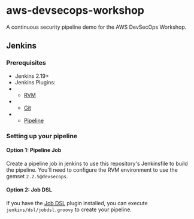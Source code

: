 # aws-devsecops-workshop
A continuous security pipeline demo for the AWS DevSecOps Workshop.

## Jenkins

### Prerequisites
* Jenkins 2.19+
* Jenkins Plugins:
* * [RVM](https://wiki.jenkins-ci.org/display/JENKINS/RVM+Plugin)
* * [Git](https://wiki.jenkins-ci.org/display/JENKINS/Git+Plugin)
* * [Pipeline](https://wiki.jenkins-ci.org/display/JENKINS/Pipeline+Plugin)

### Setting up your pipeline

#### Option 1: Pipeline Job
Create a pipeline job in jenkins to use this repository's Jenkinsfile to build the pipeline. You'll need to configure the RVM environment to use the gemset `2.2.5@devsecops`.

#### Option 2: Job DSL
If you have the [Job DSL](https://wiki.jenkins-ci.org/display/JENKINS/Job+DSL+Plugin) plugin installed, you can execute `jenkins/dsl/jobdsl.groovy` to create your pipeline.
